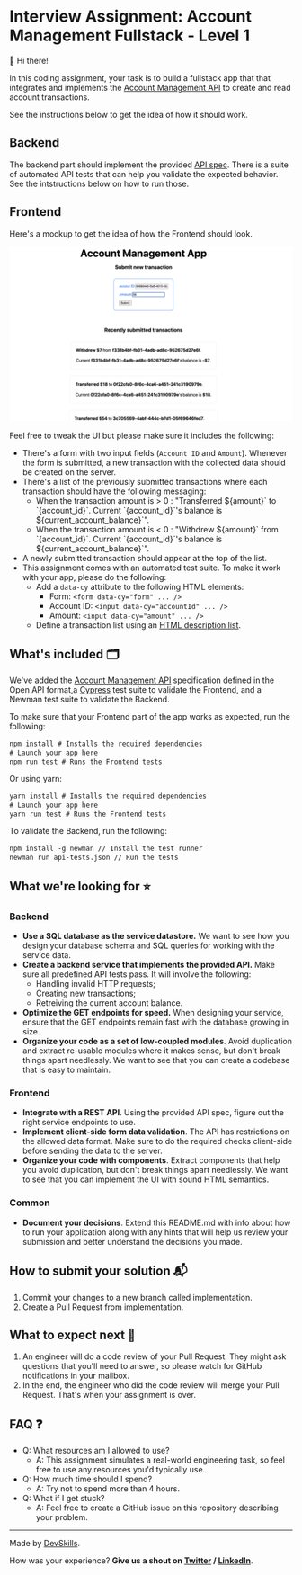 # Interview Assignment: Account Management Fullstack - Level 1

👋 Hi there!

In this coding assignment, your task is to build a fullstack app that that integrates and implements the [Account Management API](api-specification.yml) to create and read account transactions.

See the instructions below to get the idea of how it should work.

## Backend
The backend part should implement the provided [API spec](api-specification.yml). There is a suite of automated API tests that can help you validate the expected behavior. See the intstructions below on how to run those.

## Frontend
Here's a mockup to get the idea of how the Frontend should look.

![Mockup](mockup.png)

Feel free to tweak the UI but please make sure it includes the following:

* There's a form with two input fields (`Account ID` and `Amount`). Whenever the form is submitted, a new transaction with the collected data should be created on the server.
* There's a list of the previously submitted transactions where each transaction should have the following messaging:
  * When the transaction amount is > 0 : "Transferred $`{amount}` to `{account_id}`. Current `{account_id}`'s balance is `${current_account_balance}`".
  * When the transaction amount is < 0 : "Withdrew $`{amount}` from `{account_id}`. Current `{account_id}`'s balance is `${current_account_balance}`".
* A newly submitted transaction should appear at the top of the list.
* This assignment comes with an automated test suite. To make it work with your app, please do the following:
  * Add a `data-cy` attribute to the following HTML elements:
    * Form: `<form data-cy="form" ... />`
    * Account ID: `<input data-cy="accountId" ... />`
    * Amount: `<input data-cy="amount" ... />`
  * Define a transaction list using an [HTML description list](https://www.w3schools.com/tags/tag_dl.asp).

## What's included 🗂
We've added the [Account Management API](api-specification.yml) specification defined in the Open API format,a [Cypress](https://www.cypress.io/) test suite to validate the Frontend, and a Newman test suite to validate the Backend. 

To make sure that your Frontend part of the app works as expected, run the following:
```shell script
npm install # Installs the required dependencies
# Launch your app here
npm run test # Runs the Frontend tests
```
Or using yarn:
```shell script
yarn install # Installs the required dependencies
# Launch your app here
yarn run test # Runs the Frontend tests
```

To validate the Backend, run the following:
```shell script
npm install -g newman // Install the test runner
newman run api-tests.json // Run the tests
```

## What we're looking for ⭐️

### Backend
- **Use a SQL database as the service datastore.** We want to see how you design your database schema and SQL queries for working with the service data.
- **Create a backend service that implements the provided API.** Make sure all predefined API tests pass. It will involve the following:
  - Handling invalid HTTP requests;
  - Creating new transactions;
  - Retreiving the current account balance.
- **Optimize the GET endpoints for speed.** When designing your service, ensure that the GET endpoints remain fast with the database growing in size.
- **Organize your code as a set of low-coupled modules**. Avoid duplication and extract re-usable modules where it makes sense, but don't break things apart needlessly. We want to see that you can create a codebase that is easy to maintain.

### Frontend
- **Integrate with a REST API**. Using the provided API spec, figure out the right service endpoints to use.
- **Implement client-side form data validation**. The API has restrictions on the allowed data format. Make sure to do the required checks client-side before sending the data to the server.
- **Organize your code with components**. Extract components that help you avoid duplication, but don't break things apart needlessly. We want to see that you can implement the UI with sound HTML semantics.

### Common
- **Document your decisions**. Extend this README.md with info about how to run your application along with any hints that will help us review your submission and better understand the decisions you made.

## How to submit your solution 📬

1. Commit your changes to a new branch called implementation.
2. Create a Pull Request from implementation.

## What to expect next 👀

1. An engineer will do a code review of your Pull Request. They might ask questions that you'll need to answer, so please watch for GitHub notifications in your mailbox.
2. In the end, the engineer who did the code review will merge your Pull Request. That's when your assignment is over.

## FAQ ❓

- Q: What resources am I allowed to use?
  - A: This assignment simulates a real-world engineering task, so feel free to use any resources you'd typically use.
- Q: How much time should I spend?
  - A: Try not to spend more than 4 hours.
- Q: What if I get stuck?
  - A: Feel free to create a GitHub issue on this repository describing your problem.
  

---

Made by [DevSkills](https://devskills.co). 

How was your experience? **Give us a shout on [Twitter](https://twitter.com/DevSkillsHQ) / [LinkedIn](https://www.linkedin.com/company/devskills)**.
